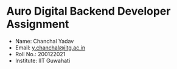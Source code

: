 # Auro Digital Backend Developer Assignment

- Name: Chanchal Yadav
- Email: y.chanchal@iitg.ac.in
- Roll No.: 200122021
- Institute: IIT Guwahati
